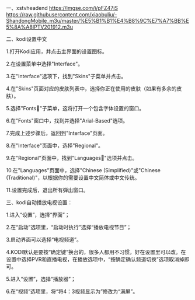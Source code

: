 一、xstvheadend
https://imgse.com/i/pFZ47jS
https://raw.githubusercontent.com/xiaobuliu/-ShandongMobile_m3u/master/%E5%B1%B1%E4%B8%9C%E7%A7%BB%E5%8A%A8IPTV201912.m3u

二、kodi设置中文

1.打开Kodi应用，并点击主界面的设置图标。

2.在设置菜单中选择"Interface"。

3.在"Interface"选项下，找到"Skins"子菜单并点击。

4.在"Skins"页面对应的皮肤列表中，选择你正在使用的皮肤（如果有多余的皮肤）。

5.选择"Fonts"子菜单，这将打开一个包含字体设置的窗口。

6.在"Fonts"窗口中，找到并选择"Arial-Based"选项。

7.完成上述步骤后，返回到"Interface"页面。

8.在"Interface"页面中，选择"Regional"。

9.在"Regional"页面中，找到"Languages"选项并点击。

10.在"Languages"页面中，选择"Chinese (Simplified)"或"Chinese (Traditional)"，以根据你的需要设置中文简体或中文传统。

11.设置完成后，退出所有弹出窗口。

三、kodi自动播放电视设置：

1.进入“设置”，选择“界面”；

2.在“启动”选项里，“启动时执行”选择“播放电视节目”；

3.启动界面可以选择“电视频道”。

4.KODI默认是要按“确定键”换台的，很多人都用不习惯，好在设置里可以改。在设置中选择PVR和直播电视，在播放选项中，“按确定确认频道切换”选项取消掉即可。

5.进入“设置”，选择“播放器”；

6.在“视频”选项里，将“将4：3视频显示为”修改为“满屏”。
